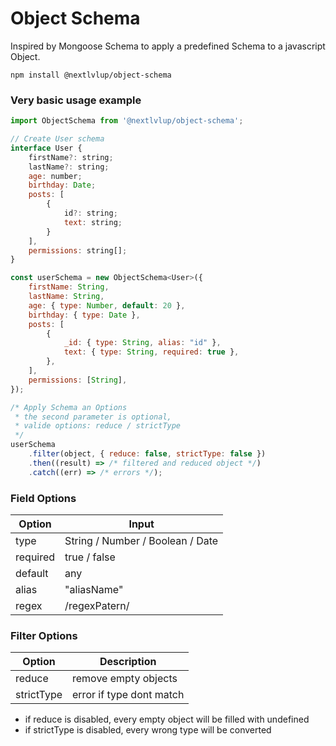 # Object Schema

Inspired by Mongoose Schema to apply a predefined Schema to a javascript Object.

```
npm install @nextlvlup/object-schema
```

### Very basic usage example

```js
import ObjectSchema from '@nextlvlup/object-schema';

// Create User schema
interface User {
    firstName?: string;
    lastName?: string;
    age: number;
    birthday: Date;
    posts: [
        {
            id?: string;
            text: string;
        }
    ],
    permissions: string[];
}

const userSchema = new ObjectSchema<User>({
    firstName: String,
    lastName: String,
    age: { type: Number, default: 20 },
    birthday: { type: Date },
    posts: [
        {
            _id: { type: String, alias: "id" },
            text: { type: String, required: true },
        },
    ],
    permissions: [String],
});

/* Apply Schema an Options
 * the second parameter is optional,
 * valide options: reduce / strictType
 */
userSchema
    .filter(object, { reduce: false, strictType: false })
    .then((result) => /* filtered and reduced object */)
    .catch((err) => /* errors */);
```

### Field Options

| Option   | Input                            |
| -------- | -------------------------------- |
| type     | String / Number / Boolean / Date |
| required | true / false                     |
| default  | any                              |
| alias    | "aliasName"                      |
| regex    | /regexPatern/                    |

### Filter Options

| Option     | Description              |
| ---------- | ------------------------ |
| reduce     | remove empty objects     |
| strictType | error if type dont match |

-   if reduce is disabled, every empty object will be filled with undefined
-   if strictType is disabled, every wrong type will be converted

